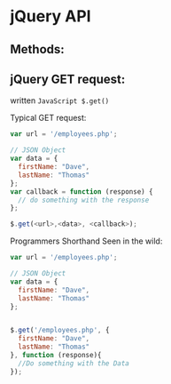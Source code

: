 # jQuery API  

## Methods:  

jQuery GET request:  
--------------------  

written ```JavaScript $.get()```

Typical GET request:

```JavaScript
var url = '/employees.php';  

// JSON Object  
var data = {
  firstName: "Dave",
  lastName: "Thomas"  
};  
var callback = function (response) {
  // do something with the response
};

$.get(<url>,<data>, <callback>);  
```

Programmers Shorthand Seen in the wild:  

```JavaScript  
var url = '/employees.php';  

// JSON Object  
var data = {
  firstName: "Dave",
  lastName: "Thomas"  
};  


$.get('/employees.php', {
  firstName: "Dave",
  lastName: "Thomas"
}, function (response){
  //Do something with the Data
});  
```
